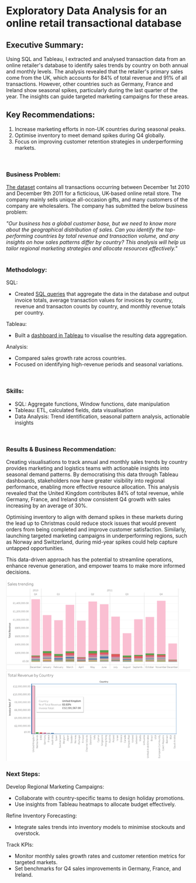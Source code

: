 # Exploratory Data Analysis for an online retail transactional database

## Executive Summary:

Using SQL and Tableau, I extracted and analysed transaction data from an online retailer's database to identify sales trends by country on both annual and monthly levels. The analysis revealed that the retailer's primary sales come from the UK, which accounts for 84% of total revenue and 91% of all transactions. However, other countries such as Germany, France and Ireland show seasonal spikes, particularly during the last quarter of the year. The insights can guide targeted marketing campaigns for these areas.

## Key Recommendations:
1. Increase marketing efforts in non-UK countries during seasonal peaks.
2. Optimise inventory to meet demand spikes during Q4 globally.
3. Focus on improving customer retention strategies in underperforming markets.
<br/>

### Business Problem: 

[The dataset](https://www.kaggle.com/datasets/tunguz/online-retail) contains all transactions occurring between December 1st 2010 and December 9th 2011 for a ficticious, UK-based online retail store. The company mainly sells unique all-occasion gifts, and many customers of the company are wholesalers. The company has submitted the below business problem:

*"Our business has a global customer base, but we need to know more about the geographical distribution of sales. Can you identify the top-performing countries by total revenue and transaction volume, and any insights on how sales patterns differ by country? This analysis will help us tailor regional marketing strategies and allocate resources effectively."*   
<br/>

### Methodology: 

SQL:
* Created [SQL queries](https://github.com/joeorefice/EDA-Online-Retail/blob/main/eda_online_retail.sql) that aggregate the data in the database and output invoice totals, average transaction values for invoices by country, revenue and transacton counts by country, and monthly revenue totals per country.

Tableau:
* Built a [dashboard in Tableau](https://public.tableau.com/app/profile/joe.orefice/viz/EDA-Online-Retail/Dashboard1) to visualise the resulting data aggregation.

Analysis:
* Compared sales growth rate across countries.
* Focused on identifying high-revenue periods and seasonal variations.
<br/>

### Skills:

* SQL: Aggregate functions, Window functions, date manipulation
* Tableau: ETL, calculated fields, data visualisation
* Data Analysis: Trend identification, seasonal pattern analysis, actionable insights
<br/>

### Results & Business Recommendation: 

Creating visualisations to track annual and monthly sales trends by country provides marketing and logistics teams with actionable insights into seasonal demand patterns. By democratising this data through Tableau dashboards, stakeholders now have greater visibility into regional performance, enabling more effective resource allocation. This analysis revealed that the United Kingdom contributes 84% of total revenue, while Germany, France, and Ireland show consistent Q4 growth with sales increasing by an average of 30%.

Optimising inventory to align with demand spikes in these markets during the lead up to Christmas could reduce stock issues that would prevent orders from being completed and improve customer satisfaction. Similarly, launching targeted marketing campaigns in underperforming regions, such as Norway and Switzerland, during mid-year spikes could help capture untapped opportunities.

This data-driven approach has the potential to streamline operations, enhance revenue generation, and empower teams to make more informed decisions.

![monthly_sales_trending_by_country](https://github.com/joeorefice/EDA-Online-Retail/blob/main/assets/monthly_sales_by_country.png)
![total_rev_by_country](https://github.com/joeorefice/EDA-Online-Retail/blob/main/assets/total_rev_by_country.png)
<br/>


### Next Steps: 

Develop Regional Marketing Campaigns:
* Collaborate with country-specific teams to design holiday promotions.
* Use insights from Tableau heatmaps to allocate budget effectively.

Refine Inventory Forecasting:
* Integrate sales trends into inventory models to minimise stockouts and overstock.

Track KPIs:
* Monitor monthly sales growth rates and customer retention metrics for targeted markets.
* Set benchmarks for Q4 sales improvements in Germany, France, and Ireland.

